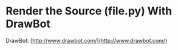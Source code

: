 # Render the Source (file.py) With DrawBot

DrawBot: [http://www.drawbot.com/](http://www.drawbot.com/)
